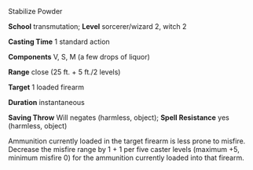Stabilize Powder

**School** transmutation; **Level** sorcerer/wizard 2, witch 2

**Casting Time** 1 standard action

**Components** V, S, M (a few drops of liquor)

**Range** close (25 ft. + 5 ft./2 levels)

**Target** 1 loaded firearm

**Duration** instantaneous

**Saving Throw** Will negates (harmless, object); **Spell Resistance** yes (harmless, object)

Ammunition currently loaded in the target firearm is less prone to misfire. Decrease the misfire range by 1 + 1 per five caster levels (maximum +5, minimum misfire 0) for the ammunition currently loaded into that firearm.

